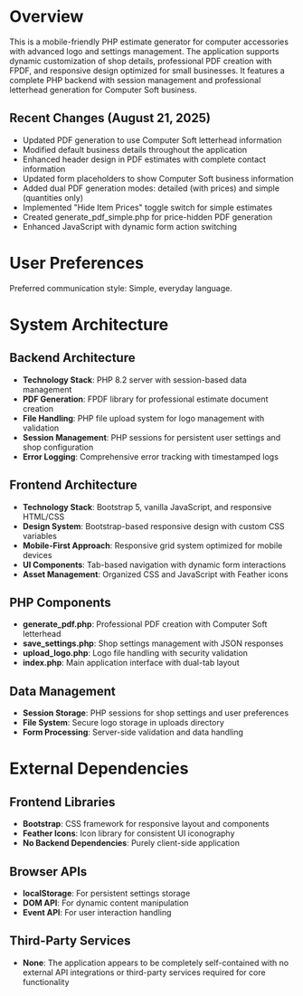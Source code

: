 # Overview

This is a mobile-friendly PHP estimate generator for computer accessories with advanced logo and settings management. The application supports dynamic customization of shop details, professional PDF creation with FPDF, and responsive design optimized for small businesses. It features a complete PHP backend with session management and professional letterhead generation for Computer Soft business.

## Recent Changes (August 21, 2025)
- Updated PDF generation to use Computer Soft letterhead information
- Modified default business details throughout the application
- Enhanced header design in PDF estimates with complete contact information
- Updated form placeholders to show Computer Soft business information
- Added dual PDF generation modes: detailed (with prices) and simple (quantities only)
- Implemented "Hide Item Prices" toggle switch for simple estimates
- Created generate_pdf_simple.php for price-hidden PDF generation
- Enhanced JavaScript with dynamic form action switching

# User Preferences

Preferred communication style: Simple, everyday language.

# System Architecture

## Backend Architecture
- **Technology Stack**: PHP 8.2 server with session-based data management
- **PDF Generation**: FPDF library for professional estimate document creation
- **File Handling**: PHP file upload system for logo management with validation
- **Session Management**: PHP sessions for persistent user settings and shop configuration
- **Error Logging**: Comprehensive error tracking with timestamped logs

## Frontend Architecture
- **Technology Stack**: Bootstrap 5, vanilla JavaScript, and responsive HTML/CSS
- **Design System**: Bootstrap-based responsive design with custom CSS variables
- **Mobile-First Approach**: Responsive grid system optimized for mobile devices
- **UI Components**: Tab-based navigation with dynamic form interactions
- **Asset Management**: Organized CSS and JavaScript with Feather icons

## PHP Components
- **generate_pdf.php**: Professional PDF creation with Computer Soft letterhead
- **save_settings.php**: Shop settings management with JSON responses
- **upload_logo.php**: Logo file handling with security validation
- **index.php**: Main application interface with dual-tab layout

## Data Management
- **Session Storage**: PHP sessions for shop settings and user preferences
- **File System**: Secure logo storage in uploads directory
- **Form Processing**: Server-side validation and data handling

# External Dependencies

## Frontend Libraries
- **Bootstrap**: CSS framework for responsive layout and components
- **Feather Icons**: Icon library for consistent UI iconography
- **No Backend Dependencies**: Purely client-side application

## Browser APIs
- **localStorage**: For persistent settings storage
- **DOM API**: For dynamic content manipulation
- **Event API**: For user interaction handling

## Third-Party Services
- **None**: The application appears to be completely self-contained with no external API integrations or third-party services required for core functionality